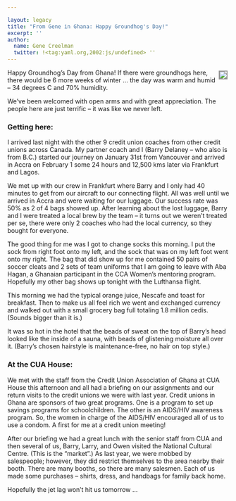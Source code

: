 ```yaml
---

layout: legacy
title: "From Gene in Ghana: Happy Groundhog's Day!"
excerpt: ''
author:
  name: Gene Creelman
  twitter: !<tag:yaml.org,2002:js/undefined> ''
---
```


<p><a href="http://www.flickr.com/photos/21725989@N00/"><img src="http://farm1.static.flickr.com/141/377614221_35eefffa14_m.jpg" style="float:right; border: 2px solid #999999; margin: 4px;" /></a>
Happy Groundhog&#8217;s Day from Ghana! If there were groundhogs here, there would be 6 more weeks of winter &#8230; the day was warm and humid &#8211; 34 degrees C and 70% humidity.</p>


<p>We&#8217;ve been welcomed with open arms and with great appreciation. The people here are just terrific – it was like we never left.</p>


<h3>Getting here:</h3>


<p>I arrived last night with the other 9 credit union coaches from other credit unions across Canada. My partner coach and I (Barry Delaney &#8211; who also is from B.C.) started our journey on January 31st from Vancouver and arrived in Accra on February 1 some 24 hours and 12,500 kms later via Frankfurt and Lagos.</p>


<p>We met up with our crew in Frankfurt where Barry and I only had 40 minutes to get from our aircraft to our connecting flight. All was well until we arrived in Accra and were waiting for our luggage. Our success rate was 50% as 2 of 4 bags showed up. After learning about the lost luggage, Barry and I were treated a local brew by the team – it turns out we weren&#8217;t treated per se, there were only 2 coaches who had the local currency, so they bought for everyone.</p>


<p>The good thing for me was I got to change socks this morning. I put the sock from right foot onto my left, and the sock that was on my left foot went onto my right. The bag that did show up for me contained 50 pairs of soccer cleats and 2 sets of team uniforms that I am going to leave with Aba Hagan, a Ghanaian participant in the <span class="caps">CCA</span> Women&#8217;s mentoring program.  Hopefully my other bag shows up tonight with the Lufthansa flight.</p>


<p>This morning we had the typical orange juice, Nescafe and toast for breakfast. Then to make us all feel rich we went and exchanged currency and walked out with a small grocery bag full totaling 1.8 million cedis. (Sounds bigger than it is.)</p>


<p>It was so hot in the hotel that the beads of sweat on the top of Barry&#8217;s head looked like the inside of a sauna, with beads of glistening moisture all over it. (Barry&#8217;s chosen hairstyle is maintenance-free, no hair on top style.)</p>


<h3>At the <span class="caps">CUA</span> House:</h3>


<p>We met with the staff from the Credit Union Association of Ghana at <span class="caps">CUA</span> House this afternoon and all had a briefing on our assignments and our return visits to the credit unions we were with last year.  Credit unions in Ghana are sponsors of two great programs. One is a program to set up savings programs for schoolchildren. The other is an <span class="caps">AIDS</span>/HIV awareness program. So, the women in charge of the <span class="caps">AIDS</span>/HIV encouraged all of us to use a condom. A first for me at a credit union meeting!</p>


<p>After our briefing we had a great lunch with the senior staff from <span class="caps">CUA</span> and then several of us, Barry, Larry, and Owen visited the National Cultural Centre. (This is the &#8220;market&#8221;.) As last year, we were mobbed by salespeople; however, they did restrict themselves to the area nearby their booth. There are many booths, so there are many salesmen. Each of us made some purchases – shirts, dress, and handbags for family back home.</p>


<p>Hopefully the jet lag won&#8217;t hit us tomorrow &#8230;</p>